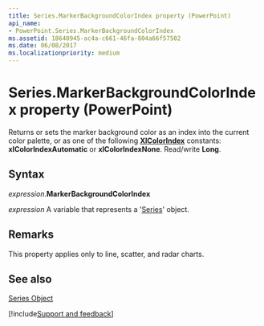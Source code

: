 ```yaml
---
title: Series.MarkerBackgroundColorIndex property (PowerPoint)
api_name:
- PowerPoint.Series.MarkerBackgroundColorIndex
ms.assetid: 18640945-ac4a-c661-46fa-804a66f57502
ms.date: 06/08/2017
ms.localizationpriority: medium
---
```



# Series.MarkerBackgroundColorIndex property (PowerPoint)

Returns or sets the marker background color as an index into the current color palette, or as one of the following **[XlColorIndex](PowerPoint.XlColorIndex.md)** constants: **xlColorIndexAutomatic** or **xlColorIndexNone**. Read/write **Long**.


## Syntax

_expression_.**MarkerBackgroundColorIndex**

_expression_ A variable that represents a '[Series](PowerPoint.Series.md)' object.


## Remarks

This property applies only to line, scatter, and radar charts. 


## See also


[Series Object](PowerPoint.Series.md)

[!include[Support and feedback](~/includes/feedback-boilerplate.md)]
